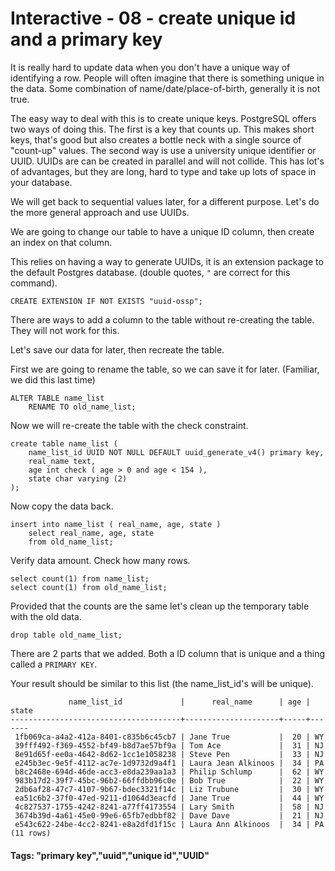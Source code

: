 


<style>
.pagebreak { page-break-before: always; }
.half { height: 200px; }
</style>





# Interactive - 08 - create unique id and a primary key 

It is really hard to update data when you don't have a unique way of identifying a row.
People will often imagine that there is something unique in the data.  Some combination
of name/date/place-of-birth, generally it is not true.

The easy way to deal with this is to create unique keys.  PostgreSQL offers two ways 
of doing this.  The first is a key that counts up.   This makes short keys, that's good
but also creates a bottle neck with a single source of "count-up" values.  The second
way is use a university unique identifier or UUID.  UUIDs are can be created in parallel
and will not collide.  This has lot's of advantages, but they are long, hard to type
and take up lots of space in your database.

We will get back to sequential values later, for a different purpose.  Let's do the
more general approach and use UUIDs.

We are going to change our table to have a unique ID column, then create an index 
on that column.

This relies on having a way to generate UUIDs, it is an extension package to the
default Postgres database. (double quotes, `"` are correct for this command).

```
CREATE EXTENSION IF NOT EXISTS "uuid-ossp";

```

There are ways to add a column to the table without re-creating the table.
They will not work for this.

Let's save our data for later, then recreate the table.

First we are going to rename the table, so we can save 
it for later. (Familiar, we did this last time)

```
ALTER TABLE name_list
	RENAME TO old_name_list;
```


Now we will re-create the table with the check constraint.

```
create table name_list (
	name_list_id UUID NOT NULL DEFAULT uuid_generate_v4() primary key,
	real_name text,
	age int check ( age > 0 and age < 154 ),	
	state char varying (2)
);

```

Now copy the data back.

```
insert into name_list ( real_name, age, state ) 
	select real_name, age, state 
	from old_name_list;
```

Verify data amount.  Check how many rows.

```
select count(1) from name_list;
select count(1) from old_name_list;
```

Provided that the counts are the same let's clean up the temporary table with the old data. 


```
drop table old_name_list;
```

There are 2 parts that we added.  Both a ID column that is unique and
a thing called a `PRIMARY KEY`.


Your result should be similar to this list (the name_list_id's will
be unique).


```
             name_list_id             |      real_name      | age | state 
--------------------------------------+---------------------+-----+-------
 1fb069ca-a4a2-412a-8401-c835b6c45cb7 | Jane True           |  20 | WY
 39fff492-f369-4552-bf49-b8d7ae57bf9a | Tom Ace             |  31 | NJ
 8e91d65f-ee0a-4642-8d62-1cc1e1058238 | Steve Pen           |  33 | NJ
 e245b3ec-9e5f-4112-ac7e-1d9732d9a4f1 | Laura Jean Alkinoos |  34 | PA
 b8c2468e-694d-46de-acc3-e8da239aa1a3 | Philip Schlump      |  62 | WY
 983b17d2-39f7-45bc-96b2-66ffdbb96c0e | Bob True            |  22 | WY
 2db6af28-47c7-4107-9b67-bdec3321f14c | Liz Trubune         |  30 | WY
 ea51c6b2-37f0-47ed-9211-d1064d3eacfd | Jane True           |  44 | WY
 4c827537-1755-4242-8241-a77ff4173554 | Lary Smith          |  58 | NJ
 3674b39d-4a61-45e0-99e6-65fb7edbbf82 | Dave Dave           |  21 | NJ
 e543c622-24be-4cc2-8241-e8a2dfd1f15c | Laura Ann Alkinoos  |  34 | PA
(11 rows)

```

#### Tags: "primary key","uuid","unique id","UUID"

